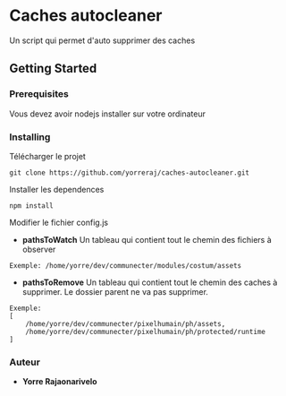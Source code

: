 # Caches autocleaner
Un script qui permet d'auto supprimer des caches
## Getting Started
### Prerequisites
Vous devez avoir nodejs installer sur votre ordinateur
### Installing
Télécharger le projet
```
git clone https://github.com/yorreraj/caches-autocleaner.git
```
Installer les dependences
```
npm install
```
Modifier le fichier config.js
* **pathsToWatch**
Un tableau qui contient tout le chemin des fichiers à observer
```
Exemple: /home/yorre/dev/communecter/modules/costum/assets 
```
* **pathsToRemove**
Un tableau qui contient tout le chemin des caches à supprimer. Le dossier parent ne va pas supprimer.
```
Exemple: 
[
    /home/yorre/dev/communecter/pixelhumain/ph/assets,
    /home/yorre/dev/communecter/pixelhumain/ph/protected/runtime
]
```
### Auteur
* **Yorre Rajaonarivelo**